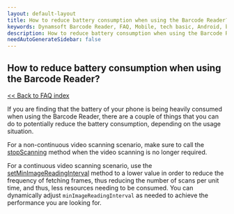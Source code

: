 ```yaml
---
layout: default-layout
title: How to reduce battery consumption when using the Barcode Reader? 
keywords: Dynamsoft Barcode Reader, FAQ, Mobile, tech basic, Android, battery, consumption
description: How to reduce battery consumption when using the Barcode Reader? 
needAutoGenerateSidebar: false
---
```


## How to reduce battery consumption when using the Barcode Reader?

[<< Back to FAQ index](index.md)

If you are finding that the battery of your phone is being heavily consumed when using the Barcode Reader, there are a couple of things that you can do to potentially reduce the battery consumption, depending on the usage situation.

For a non-continuous video scanning scenario, make sure to call the [stopScanning](../api-reference/primary-video.md#stopscanning) method when the video scanning is no longer required.

For a continuous video scanning scenario, use the [setMinImageReadingInterval](../api-reference/primary-video.md#setminimagereadinginterval) method to a lower value in order to reduce the frequency of fetching frames, thus reducing the number of scans per unit time, and thus, less resources needing to be consumed. You can dynamically adjust `minImageReadingInterval` as needed to achieve the performance you are looking for.